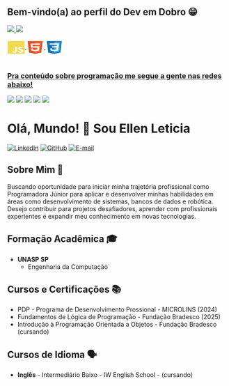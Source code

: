 ## Bem-vindo(a) ao perfil do Dev em Dobro 😁

 <div>
   <a href="https://github.com/devemdobro">
   <img height="180em" src="https://github-readme-stats.vercel.app/api?username=devemdobro&show_icons=true&theme=tokyonight&include_all_commits=true&count_private=true"/>
   <img height="180em" src="https://github-readme-stats.vercel.app/api/top-langs/?username=devemdobro&layout=compact&langs_count=6&theme=tokyonight"/>
</div>
    
<div style="display: inline_block"><br>
  <img align="center" alt="Js" height="30" width="40" src="https://raw.githubusercontent.com/devicons/devicon/master/icons/javascript/javascript-plain.svg">
  <img align="center" alt="HTML" height="30" width="40" src="https://raw.githubusercontent.com/devicons/devicon/master/icons/html5/html5-original.svg">
  <img align="center" alt="CSS" height="30" width="40" src="https://raw.githubusercontent.com/devicons/devicon/master/icons/css3/css3-original.svg">
</div>
 
<br>
 
### Pra conteúdo sobre programação me segue a gente nas redes abaixo!
 
<div> 
  <a href="https://www.youtube.com/devemdobro" target="_blank"><img src="https://img.shields.io/badge/YouTube-FF0000?style=for-the-badge&logo=youtube&logoColor=white" target="_blank"></a>
  <a href="https://instagram.com/devemdobro" target="_blank"><img src="https://img.shields.io/badge/-Instagram-%23E4405F?style=for-the-badge&logo=instagram&logoColor=white" target="_blank"></a>
 <a href="https://discord.gg/5DVhGKVf4h" target="_blank"><img src="https://img.shields.io/badge/Discord-7289DA?style=for-the-badge&logo=discord&logoColor=white" target="_blank"></a> 
  <a href = "mailto:gemeos@devemdobro.com"><img src="https://img.shields.io/badge/-Gmail-%23333?style=for-the-badge&logo=gmail&logoColor=white" target="_blank"></a>
  <a href="https://www.linkedin.com/in/ricardohdias" target="_blank"><img src="https://img.shields.io/badge/-LinkedIn-%230077B5?style=for-the-badge&logo=linkedin&logoColor=white" target="_blank"></a>
</div>


# Olá, Mundo! 👋 Sou Ellen Leticia

[![LinkedIn](https://img.shields.io/badge/LinkedIn-%230077B5.svg?style=for-the-badge&logo=linkedin&logoColor=white)](www.linkedin.com/in/ellen-leticia)
[![GitHub](https://img.shields.io/badge/GitHub-%23121011.svg?style=for-the-badge&logo=github&logoColor=white)](https://github.com/ellenleticiadev)
[![E-mail](https://img.shields.io/badge/Email-%23EA4335.svg?style=for-the-badge&logo=gmail&logoColor=white)](ellenleticiacorreiabarros@gmail.com)

## Sobre Mim 🚀

Buscando oportunidade para iniciar minha trajetória profissional como Programadora Júnior para aplicar e desenvolver minhas habilidades em áreas como desenvolvimento de sistemas, bancos de dados e robótica. Desejo contribuir para projetos desafiadores, aprender com profissionais experientes e expandir meu conhecimento em novas tecnologias.

## Formação Acadêmica 🎓

- **UNASP SP**
  - Engenharia da Computação

## Cursos e Certificações 📚

- PDP - Programa de Desenvolvimento Prossional - MICROLINS (2024)
- Fundamentos de Lógica de Programação - Fundação Bradesco  (2025)
- Introdução à Programação Orientada a Objetos - Fundação Bradesco (cursando)

## Cursos de Idioma 🗣️

- **Inglês** - Intermediário Baixo - IW English School - (cursando)

